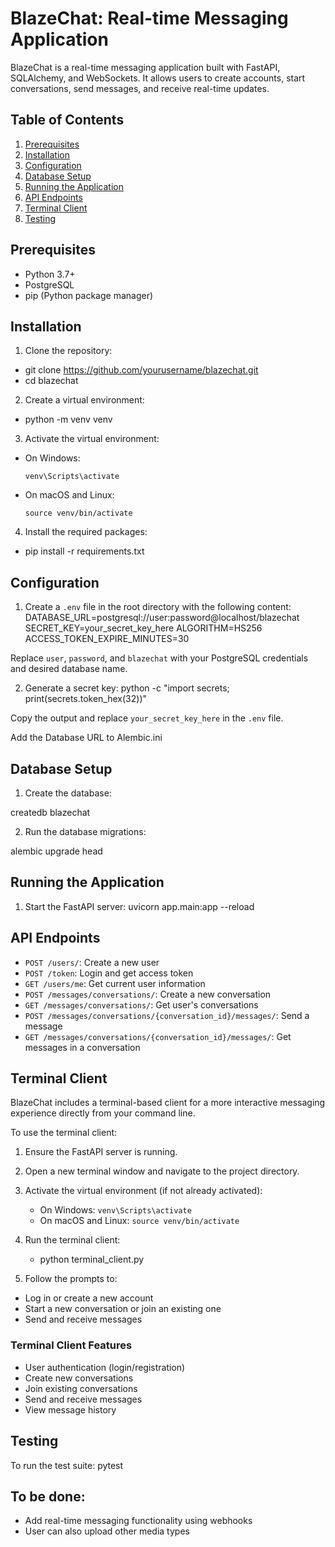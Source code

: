 # BlazeChat: Real-time Messaging Application

BlazeChat is a real-time messaging application built with FastAPI, SQLAlchemy, and WebSockets. It allows users to create accounts, start conversations, send messages, and receive real-time updates.

## Table of Contents

1. [Prerequisites](#prerequisites)
2. [Installation](#installation)
3. [Configuration](#configuration)
4. [Database Setup](#database-setup)
5. [Running the Application](#running-the-application)
6. [API Endpoints](#api-endpoints)
7. [Terminal Client](#terminal-client)
8. [Testing](#testing)


## Prerequisites

- Python 3.7+
- PostgreSQL
- pip (Python package manager)

## Installation

1. Clone the repository:
- git clone https://github.com/yourusername/blazechat.git
- cd blazechat

2. Create a virtual environment:
- python -m venv venv

3. Activate the virtual environment:
- On Windows:
  ```
  venv\Scripts\activate
  ```
- On macOS and Linux:
  ```
  source venv/bin/activate
  ```

4. Install the required packages:
- pip install -r requirements.txt

## Configuration

1. Create a `.env` file in the root directory with the following content:
DATABASE_URL=postgresql://user:password@localhost/blazechat
SECRET_KEY=your_secret_key_here
ALGORITHM=HS256
ACCESS_TOKEN_EXPIRE_MINUTES=30

Replace `user`, `password`, and `blazechat` with your PostgreSQL credentials and desired database name.

2. Generate a secret key:
python -c "import secrets; print(secrets.token_hex(32))"

Copy the output and replace `your_secret_key_here` in the `.env` file.

Add the Database URL to Alembic.ini

## Database Setup

1. Create the database:

createdb blazechat

2. Run the database migrations:

alembic upgrade head

## Running the Application

1. Start the FastAPI server:
uvicorn app.main:app --reload

## API Endpoints

- `POST /users/`: Create a new user
- `POST /token`: Login and get access token
- `GET /users/me`: Get current user information
- `POST /messages/conversations/`: Create a new conversation
- `GET /messages/conversations/`: Get user's conversations
- `POST /messages/conversations/{conversation_id}/messages/`: Send a message
- `GET /messages/conversations/{conversation_id}/messages/`: Get messages in a conversation


## Terminal Client

BlazeChat includes a terminal-based client for a more interactive messaging experience directly from your command line.

To use the terminal client:

1. Ensure the FastAPI server is running.

2. Open a new terminal window and navigate to the project directory.

3. Activate the virtual environment (if not already activated):
   - On Windows: `venv\Scripts\activate`
   - On macOS and Linux: `source venv/bin/activate`

4. Run the terminal client:
    - python terminal_client.py

5. Follow the prompts to:
- Log in or create a new account
- Start a new conversation or join an existing one
- Send and receive messages

### Terminal Client Features

- User authentication (login/registration)
- Create new conversations
- Join existing conversations
- Send and receive messages
- View message history

## Testing

To run the test suite:
pytest


## To be done:
-  Add real-time messaging functionality using webhooks
- User can also upload other media types
